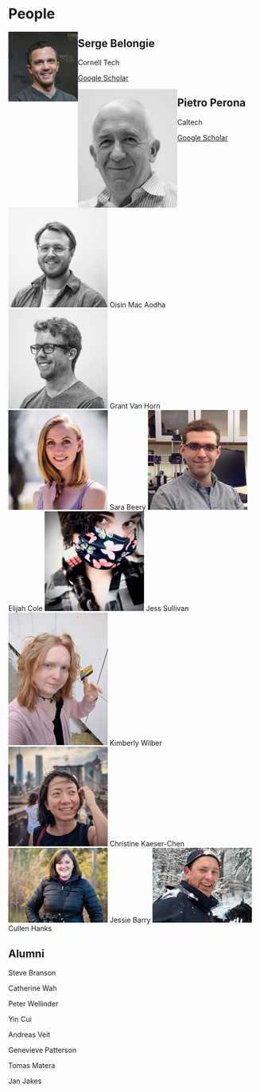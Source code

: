 # People


<img align="left" width="140" src=assets/serge.jpeg>

## Serge Belongie 

Cornell Tech

[Google Scholar](https://scholar.google.com/citations?user=ORr4XJYAAAAJ&hl=en&oi=ao)



<img src=assets/pietro.jpeg width="200" align="left" >

## Pietro Perona  

Caltech   

[Google Scholar](https://scholar.google.com/citations?hl=en&user=j29kMCwAAAAJ)

<br>
<img src=assets/oisin.jpeg width="200">
Oisin Mac Aodha

<img src=assets/grant_bw_1.png width="200">
Grant Van Horn

<img src=assets/sara.jpg width="200">
Sara Beery

<img src=assets/eli.jpeg width="200">
Elijah Cole


<img src=assets/jess.jpeg width="200">
Jess Sullivan

<img src=assets/kimberly.jpeg width="200">
Kimberly Wilber

<img src=assets/christine.jpeg width="200">
Christine Kaeser-Chen

<img src=assets/jessie.jpeg width="200">
Jessie Barry

<img src=assets/cullen.jpeg width="200">
Cullen Hanks

## Alumni

Steve Branson

Catherine Wah

Peter Wellinder

Yin Cui

Andreas Veit

Genevieve Patterson

Tomas Matera

Jan Jakes



